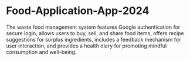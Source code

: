 # Food-Application-App-2024
The waste food management system features Google authentication for secure login, allows users to buy, sell, and share food items, offers recipe suggestions for surplus ingredients, includes a feedback mechanism for user interaction, and provides a health diary for promoting mindful consumption and well-being.
